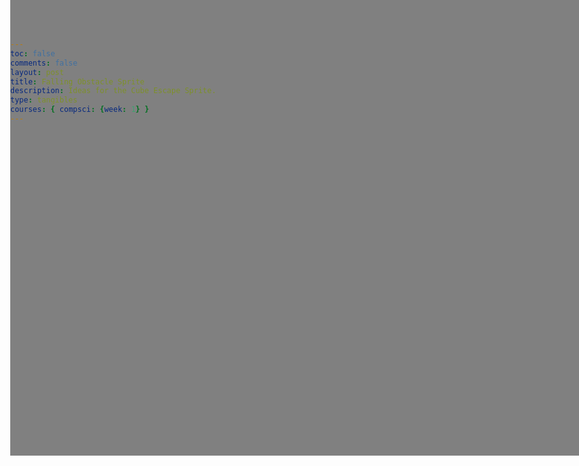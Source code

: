 ```yaml
---
toc: false
comments: false
layout: post
title: Falling Obstacle Sprite
description: Ideas for the Cube Escape Sprite.
type: tangibles
courses: { compsci: {week: 1} }
---
```


  
<canvas id='canvas'></canvas>
<!DOCTYPE html>
<html lang="en">
<head>
  <meta charset="UTF-8">
  <meta name="viewport" content="width=device-width, initial-scale=1.0">
  <style>
    body {
      margin: 0;
      overflow: hidden;
    }
    #canvas {
        margin: 0;
        border: 500px solid grey;
        width: 500px

    }

   
  </style>
  <title>Falling Block Animation with Randomized Reset</title>
</head>
<body>

<div id="fallingBlock"></div>

<script>
  const fallingBlock = document.getElementById('fallingBlock');
  const fallSpeed = 3; // Adjust the speed as needed
  const windowHeight = window.innerHeight;

  function animate() {
    const positionY = parseFloat(fallingBlock.style.top) || 0;
    const newPositionY = positionY + fallSpeed;
    fallingBlock.style.top = `${newPositionY}px`;

    // Reset the position with a random value when the block reaches the bottom
    if (newPositionY >= windowHeight - 50) {
      fallingBlock.style.top = '0';
      fallingBlock.style.left = `${Math.random() * (window.innerWidth - 50)}px`;
    }
  }

  // Using setInterval for the loop
  const animationInterval = setInterval(animate, 16); // 60 FPS

  // Uncomment the next line if you prefer requestAnimationFrame
  // function animateLoop() { animate(); requestAnimationFrame(animateLoop); }
  // animateLoop();

   #fallingBlock () {
  position: absolute;
  width: 50px;
  height: 50px;
  background-color: blue;
  border-radius: 10px; /* Rounded corners for a softer look */
  box-shadow: 0 0 10px rgba(0, 0, 255, 0.7); /* Box shadow for a subtle glow effect */
  transition: background-color 0.3s ease; /* Smooth transition for background color changes */
}

</script>

</body>
</html